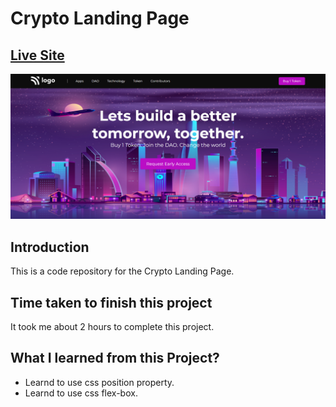 # Crypto Landing Page

## [Live Site](https://crypto-landing-webpage.netlify.app/)

![Live-site-screenshot](assets/project-5.png)

## Introduction

This is a code repository for the Crypto Landing Page.

## Time taken to finish this project

It took me about 2 hours to complete this project.

## What I learned from this Project?

- Learnd to use css position property.
- Learnd to use css flex-box.
